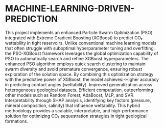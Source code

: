 # MACHINE-LEARNING-DRIVEN-PREDICTION
This project implements an enhanced Particle Swarm Optimization (PSO) integrated with Extreme Gradient Boosting (XGBoost) to predict CO₂ wettability in tight reservoirs. Unlike conventional machine learning models that often struggle with suboptimal hyperparameter tuning and overfitting, the PSO-XGBoost framework leverages the global optimization capability of PSO to automatically search and refine XGBoost hyperparameters. The enhanced PSO algorithm employs quick search clustering to maintain swarm diversity and avoid premature convergence, ensuring robust exploration of the solution space. By combining this optimization strategy with the predictive power of XGBoost, the model achieves:-Higher accuracy in predicting contact angles (wettability). Improved generalization across heterogeneous geological datasets. Efficient computation, outperforming other models such as Random Forest, AdaBoost, MLP, and SVR. Interpretability through SHAP analysis, identifying key factors (pressure, mineral composition, salinity) that influence wettability. This hybrid methodology provides a scalable, interpretable, and high-performance solution for optimizing CO₂ sequestration strategies in tight geological formations.
